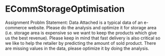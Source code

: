 # ECommStorageOptimisation
Assignment Problm Statement: Data Attached is a typical data of an e-commerce website. Please do the analysis and optimize it for storage area (i.e. storage area is expensive so we want to keep the products which give us the best revenue). Please keep in mind that fast delivery is also critical so we like to help the retailer by predicting the amount of sold product. There are missing values in the data, please optimize it by doing the analysis.
